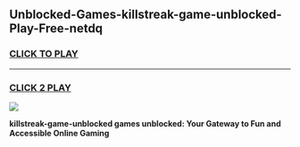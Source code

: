 
## Unblocked-Games-killstreak-game-unblocked-Play-Free-netdq
<h3>
<a href="https://premium76.site?title=killstreak-game-unblocked&ref=23A">CLICK TO PLAY</a></h3>
<hr>

<h3>
<a href="https://premium76.site?title=killstreak-game-unblocked&ref=23A">CLICK 2 PLAY</a>
  
</h3>

<a href="https://premium76.site?title=killstreak-game-unblocked&ref=23A"><img src="https://clearcache.store/games.png"></a>


**killstreak-game-unblocked games unblocked: Your Gateway to Fun and Accessible Online Gaming**
